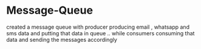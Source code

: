 # Message-Queue
created a message queue with producer producing email , whatsapp and sms data and putting that data in queue .. while consumers consuming that data and sending the messages accordingly
